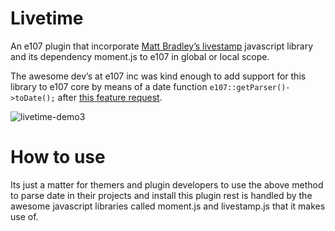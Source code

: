 # Livetime
An e107 plugin that incorporate [Matt Bradley’s livestamp](https://github.com/mattbradley/livestampjs) javascript library and its dependency moment.js to e107 in global or local scope. 

The awesome dev’s at e107 inc was kind enough to add support for this library to e107 core by means of a date function `e107::getParser()->toDate();` after [this feature request](https://github.com/e107inc/e107/issues/372).

![livetime-demo3](https://user-images.githubusercontent.com/315195/29000187-47802a26-7a75-11e7-8209-570eea38d5d1.gif)

# How to use
Its just a matter for themers and plugin developers to use the above method to parse date in their projects and install this plugin rest is handled by the awesome javascript libraries called moment.js and livestamp.js that it makes use of.
